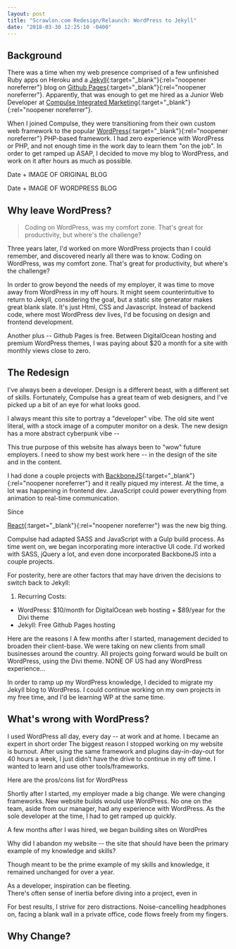 ```yaml
---
layout: post
title: "Scrawlon.com Redesign/Relaunch: WordPress to Jekyll"
date: "2018-03-30 12:25:10 -0400"
---
```


## Background
There was a time when my web presence comprised of
a few unfinished Ruby apps on Heroku and a
[Jekyll](https://jekyllrb.com/){:target="\_blank"}{:rel="noopener noreferrer"}
blog on
[Github Pages](https://pages.github.com/){:target="\_blank"}{:rel="noopener noreferrer"}.
Apparently, that was enough to get me hired as a Junior Web Developer at
[Compulse Integrated Marketing](https://compulse.com/){:target="\_blank"}{:rel="noopener noreferrer"}.

When I joined Compulse,
they were transitioning from their own custom web framework to the popular
[WordPress](https://wordpress.com/){:target="\_blank"}{:rel="noopener noreferrer"}
PHP-based framework.
I had zero experience with WordPress or PHP, and not enough time in
the work day to learn them "on the job". In order to get ramped up ASAP, I
decided to move my blog to WordPress, and work on it after hours as much as
possible.

Date + IMAGE OF ORIGINAL BLOG

Date + IMAGE OF WORDPRESS BLOG

## Why leave WordPress?

> Coding on WordPress, was my comfort zone. That's great for productivity,
but where's the challenge?

Three years later, I'd worked on more WordPress projects than I could remember,
and discovered nearly all there was to know. Coding on WordPress,
was my comfort zone. That's great for productivity, but where's the challenge?

In order to grow beyond the needs of my employer, it was time to move away
from WordPress in my off hours. It might seem counterintuitive to return to
Jekyll, considering the goal, but a static site generator makes great blank
slate. It's just Html, CSS and Javascript. Instead of backend code, where most
WordPress dev lives, I'd be focusing on design and frontend development.

Another plus -- Github Pages is free. Between DigitalOcean
hosting and premium WordPress themes, I was paying about $20 a month for a
site with monthly views close to zero.

## The Redesign

I've always been a developer. Design is a different beast, with a different set
of skills. Fortunately, Compulse has a great team of web designers, and I've
picked up a bit of an eye for what looks good.

I always meant this site to portray a "developer" vibe. The old site went
literal, with a stock image of a computer monitor on a desk. The new design
has a more abstract cyberpunk vibe --

This true purpose of this website has always been to "wow" future employers.
I need to show my best work here -- in the design of the site and in the
content.




I had done a couple projects with
[BackboneJS](http://backbonejs.org/){:target="\_blank"}{:rel="noopener noreferrer"}
and it really piqued my interest. At the time, a lot was happening in frontend dev.
JavaScript could power everything from animation to real-time communication.

Since

[React](https://reactjs.org/){:target="\_blank"}{:rel="noopener noreferrer"}
was the new big thing.


 Compulse had adapted SASS and
JavaScript with a Gulp build process. As time went on, we began incorporating
more interactive UI code.
I'd worked with SASS, jQuery a lot, and
even done incorporated BackboneJS into a couple projects.

For posterity, here are other factors that may have driven the decisions to
switch back to Jekyll:

1. Recurring Costs:
  * WordPress: $10/month for DigitalOcean web hosting + $89/year for the Divi
theme
  * Jekyll: Free Github Pages hosting


Here are the reasons I
A few months after I started, management decided to
broaden their client-base. We were taking on new clients from small
businesses around the country. All projects going forward would be built on
WordPress, using the Divi theme. NONE OF US had any WordPress experience...

In order to ramp up my WordPress knowledge, I decided to migrate my Jekyll
blog to WordPress. I could continue working on my own projects in my free
time, and I'd be learning WP at the same time.

## What's wrong with WordPress?



I used WordPress all day, every day -- at work and at home. I became an
expert in short order
The biggest reason I stopped working on my website is burnout. After using
the same framework and plugins day-in-day-out for 40 hours a week, I just
didn't have the drive to continue in my off time. I wanted to learn and use
other tools/frameworks.

Here are the pros/cons list for WordPress

Shortly after I started, my employer made a big change.
We were changing frameworks. New website builds would use WordPress.
No one on
the team, aside from our manager, had any experience with WordPress. As the
sole developer at the time, I had to get ramped up quickly.



A few months after I was hired, we began building sites on WordPres

Why did I abandon my website -- the site that should have been the primary
example of my knowledge and skills?

Though meant to be the prime example of my skills and
knowledge, it remained unchanged for over a year.

As a developer, inspiration can be fleeting.  
There's often sense of inertia before diving into a project, even in

For best results,
I strive for zero distractions.
Noise-cancelling headphones on, facing a blank wall in a private office,
code flows freely from my fingers.


## Why Change?
